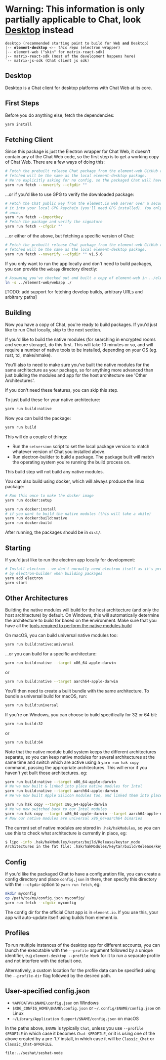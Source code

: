 # Warning: This information is only partially applicable to Chat, look [Desktop](../README.md) instead

<pre><code><a>desktop</a> (recommended starting point to build for Web <b>and</b> Desktop)
|-- <b>element-desktop</b> <i>&lt;-- this repo</i> (electron wrapper)
|-- <a>element-web</a> ("skin" for matrix-react-sdk)
|-- <a>matrix-react-sdk</a> (most of the development happens here)
`-- <a>matrix-js-sdk</a> (Chat client js sdk)
</code></pre>

## Desktop

Desktop is a Chat client for desktop platforms with Chat Web at its core.

## First Steps

Before you do anything else, fetch the dependencies:

```bash
yarn install
```

## Fetching Client

Since this package is just the Electron wrapper for Chat Web, it doesn't contain any of the Chat Web code,
so the first step is to get a working copy of Chat Web. There are a few ways of doing this:

```bash
# Fetch the prebuilt release Chat package from the element-web GitHub releases page. The version
# fetched will be the same as the local element-desktop package.
# We're explicitly asking for no config, so the packaged Chat will have no config.json.
yarn run fetch --noverify --cfgdir ""
```

...or if you'd like to use GPG to verify the downloaded package:

```bash
# Fetch the Chat public key from the element.io web server over a secure connection and import
# it into your local GPG keychain (you'll need GPG installed). You only need to to do this
# once.
yarn run fetch --importkey
# Fetch the package and verify the signature
yarn run fetch --cfgdir ""
```

...or either of the above, but fetching a specific version of Chat:

```bash
# Fetch the prebuilt release Chat package from the element-web GitHub releases page. The version
# fetched will be the same as the local element-desktop package.
yarn run fetch --noverify --cfgdir "" v1.5.6
```

If you only want to run the app locally and don't need to build packages, you can
provide the `webapp` directory directly:

```bash
# Assuming you've checked out and built a copy of element-web in ../element-web
ln -s ../element-web/webapp ./
```

[TODO: add support for fetching develop builds, arbitrary URLs and arbitrary paths]

## Building

Now you have a copy of Chat, you're ready to build packages. If you'd just like to
run Chat locally, skip to the next section.

If you'd like to build the native modules (for searching in encrypted rooms and
secure storage), do this first. This will take 10 minutes or so, and will
require a number of native tools to be installed, depending on your OS (eg.
rust, tcl, make/nmake).

You'll also to need to make sure you've built the native modules for the same
architecture as your package, so for anything more advanced than just building
the modules and app for the host architecture see 'Other Architectures'.

If you don't need these features, you can skip this step.

To just build these for your native architecture:

```bash
yarn run build:native
```

Now you can build the package:

```bash
yarn run build
```

This will do a couple of things:

* Run the `setversion` script to set the local package version to match whatever
   version of Chat you installed above.
* Run electron-builder to build a package. The package built will match the operating system
   you're running the build process on.

This build step will not build any native modules.

You can also build using docker, which will always produce the linux package:

```bash
# Run this once to make the docker image
yarn run docker:setup

yarn run docker:install
# if you want to build the native modules (this will take a while)
yarn run docker:build:native
yarn run docker:build
```

After running, the packages should be in `dist/`.

## Starting

If you'd just like to run the electron app locally for development:

```bash
# Install electron - we don't normally need electron itself as it's provided
# by electron-builder when building packages
yarn add electron
yarn start
```

## Other Architectures

Building the native modules will build for the host architecture (and only the
host architecture) by default. On Windows, this will automatically determine
the architecture to build for based on the environment. Make sure that you have
all the [tools required to perform the native modules build](docs/windows-requirements.md)

On macOS, you can build universal native modules too:

```bash
yarn run build:native:universal
```

...or you can build for a specific architecture:

```bash
yarn run build:native --target x86_64-apple-darwin
```

or

```bash
yarn run build:native --target aarch64-apple-darwin
```

You'll then need to create a built bundle with the same architecture.
To bundle a universal build for macOS, run:

```bash
yarn run build:universal
```

If you're on Windows, you can choose to build specifically for 32 or 64 bit:

```bash
yarn run build:32
```

or

```bash
yarn run build:64
```

Note that the native module build system keeps the different architectures
separate, so you can keep native modules for several architectures at the same
time and switch which are active using a `yarn run hak copy` command, passing
the appropriate architectures. This will error if you haven't yet built those
architectures. eg:

```bash
yarn run build:native --target x86_64-apple-darwin
# We've now built & linked into place native modules for Intel
yarn run build:native --target aarch64-apple-darwin
# We've now built Apple Silicon modules too, and linked them into place as the active ones

yarn run hak copy --target x86_64-apple-darwin
# We've now switched back to our Intel modules
yarn run hak copy --target x86_64-apple-darwin --target aarch64-apple-darwin
# Now our native modules are universal x86_64+aarch64 binaries
```

The current set of native modules are stored in `.hak/hakModules`,
so you can use this to check what architecture is currently in place, eg:

```bash
$ lipo -info .hak/hakModules/keytar/build/Release/keytar.node 
Architectures in the fat file: .hak/hakModules/keytar/build/Release/keytar.node are: x86_64 arm64 
```

## Config

If you'd like the packaged Chat to have a configuration file, you can create a
config directory and place `config.json` in there, then specify this directory
with the `--cfgdir` option to `yarn run fetch`, eg:

```bash
mkdir myconfig
cp /path/to/my/config.json myconfig/
yarn run fetch --cfgdir myconfig
```

The config dir for the official Chat app is in `element.io`. If you use this,
your app will auto-update itself using builds from element.io.

## Profiles

To run multiple instances of the desktop app for different accounts, you can
launch the executable with the `--profile` argument followed by a unique
identifier, e.g `element-desktop --profile Work` for it to run a separate profile and
not interfere with the default one.

Alternatively, a custom location for the profile data can be specified using the
`--profile-dir` flag followed by the desired path.

## User-specified config.json

* `%APPDATA%\$NAME\config.json` on Windows
* `$XDG_CONFIG_HOME\$NAME\config.json` or `~/.config/$NAME/config.json` on Linux
* `~/Library/Application Support/$NAME/config.json` on macOS

In the paths above, `$NAME` is typically `Chat`, unless you use `--profile
$PROFILE` in which case it becomes `Chat-$PROFILE`, or it is using one of
the above created by a pre-1.7 install, in which case it will be `Classic_Chat` or
`Classic_Chat-$PROFILE`.

`file:../seshat/seshat-node`
